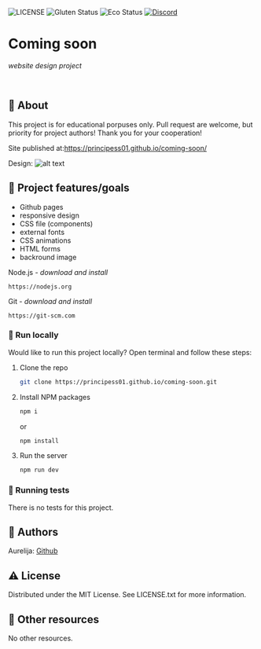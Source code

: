 ![LICENSE](https://img.shields.io/badge/license-MIT-blue.svg?style=flat-square)
![Gluten Status](https://img.shields.io/badge/Gluten-Free-green.svg)
![Eco Status](https://img.shields.io/badge/ECO-Friendly-green.svg)
[![Discord](https://discord.com/api/guilds/571393319201144843/widget.png)](https://discord.gg/dRwW4rw)

# Coming soon 

_website design project_

<br>

## 🌟 About

This project is for educational porpuses only. Pull request are welcome, but priority for project authors! Thank you for your cooperation!

Site published at:https://principess01.github.io/coming-soon/

Design: ![alt text](./original-design.png)

## 🎯 Project features/goals

-   Github pages
-   responsive design
-   CSS file (components)
-   external fonts
-   CSS animations
-   HTML forms
-   backround image

Node.js - _download and install_

```
https://nodejs.org
```

Git - _download and install_

```
https://git-scm.com
```

### 🏃 Run locally

Would like to run this project locally? Open terminal and follow these steps:

1. Clone the repo
    ```sh
    git clone https://principess01.github.io/coming-soon.git
    ```
2. Install NPM packages
    ```sh
    npm i
    ```
    or
    ```sh
    npm install
    ```
3. Run the server
    ```sh
    npm run dev
    ```

### 🧪 Running tests

There is no tests for this project.

## 🎅 Authors

Aurelija: [Github](https://github.com/principess01)

## ⚠️ License

Distributed under the MIT License. See LICENSE.txt for more information.

## 🔗 Other resources

No other resources.